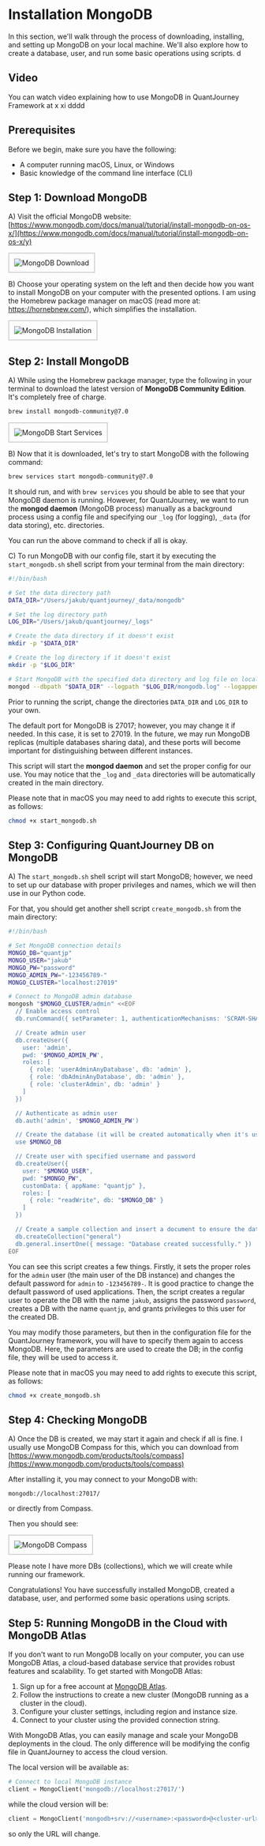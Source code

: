 # **Installation MongoDB**
In this section, we'll walk through the process of downloading, installing, and setting up MongoDB on your local machine. We'll also explore how to create a database, user, and run some basic operations using scripts.
d
## Video
You can watch video explaining how to use MongoDB in QuantJourney Framework at 
x  xi
dddd
## Prerequisites

Before we begin, make sure you have the following:

- A computer running macOS, Linux, or Windows
- Basic knowledge of the command line interface (CLI)

## **Step 1: Download MongoDB**

A) Visit the official MongoDB website: [https://www.mongodb.com/docs/manual/tutorial/install-mongodb-on-os-x/](https://www.mongodb.com/docs/manual/tutorial/install-mongodb-on-os-x/y)

<div style="border: 2px solid lightgrey; padding: 10px; display: inline-block;">
    <img src="/doc/mongodb_web_download.png" alt="MongoDB Download">
</div>

B) Choose your operating system on the left and then decide how you want to install MongoDB on your computer with the presented options. I am using the Homebrew package manager on macOS (read more at: https://hornebnew.com/), which simplifies the installation.

<div style="border: 2px solid lightgrey; padding: 10px; display: inline-block;">
    <img src="/doc/mongodb_web_installation.png" alt="MongoDB Installation">
</div>

## **Step 2: Install MongoDB**

A) While using the Homebrew package manager, type the following in your terminal to download the latest version of **MongoDB Community Edition**. It's completely free of charge.

```bash
brew install mongodb-community@7.0
```

<div style="border: 2px solid lightgrey; padding: 10px; display: inline-block;">
    <img src="/doc/mongodb_start_services.png" alt="MongoDB Start Services">
</div>

B) Now that it is downloaded, let's try to start MongoDB with the following command:

```bash
brew services start mongodb-community@7.0
```

It should run, and with `brew services` you should be able to see that your MongoDB daemon is running. However, for QuantJourney, we want to run the **mongod daemon** (MongoDB process) manually as a background process using a config file and specifying our `_log` (for logging), `_data` (for data storing), etc. directories.

You can run the above command to check if all is okay.

C) To run MongoDB with our config file, start it by executing the `start_mongodb.sh` shell script from your terminal from the main directory:

```bash
#!/bin/bash

# Set the data directory path
DATA_DIR="/Users/jakub/quantjourney/_data/mongodb"

# Set the log directory path
LOG_DIR="/Users/jakub/quantjourney/_logs"

# Create the data directory if it doesn't exist
mkdir -p "$DATA_DIR"

# Create the log directory if it doesn't exist
mkdir -p "$LOG_DIR"

# Start MongoDB with the specified data directory and log file on localhost port 27019
mongod --dbpath "$DATA_DIR" --logpath "$LOG_DIR/mongodb.log" --logappend --port 27019 --bind_ip localhost
```

Prior to running the script, change the directories `DATA_DIR` and `LOG_DIR` to your own.

The default port for MongoDB is 27017; however, you may change it if needed. In this case, it is set to 27019. In the future, we may run MongoDB replicas (multiple databases sharing data), and these ports will become important for distinguishing between different instances.

This script will start the **mongod daemon** and set the proper config for our use. You may notice that the `_log` and `_data` directories will be automatically created in the main directory.

Please note that in macOS you may need to add rights to execute this script, as follows:

```bash
chmod +x start_mongodb.sh
```

## **Step 3: Configuring QuantJourney DB on MongoDB**

A) The `start_mongodb.sh` shell script will start MongoDB; however, we need to set up our database with proper privileges and names, which we will then use in our Python code.

For that, you should get another shell script `create_mongodb.sh` from the main directory:

```bash
#!/bin/bash

# Set MongoDB connection details
MONGO_DB="quantjp"
MONGO_USER="jakub"
MONGO_PW="password"
MONGO_ADMIN_PW="-123456789-"
MONGO_CLUSTER="localhost:27019"

# Connect to MongoDB admin database
mongosh "$MONGO_CLUSTER/admin" <<EOF
  // Enable access control
  db.runCommand({ setParameter: 1, authenticationMechanisms: 'SCRAM-SHA-256' })

  // Create admin user
  db.createUser({
    user: 'admin',
    pwd: '$MONGO_ADMIN_PW',
    roles: [
      { role: 'userAdminAnyDatabase', db: 'admin' },
      { role: 'dbAdminAnyDatabase', db: 'admin' },
      { role: 'clusterAdmin', db: 'admin' }
    ]
  })

  // Authenticate as admin user
  db.auth('admin', '$MONGO_ADMIN_PW')

  // Create the database (it will be created automatically when it's used the first time)
  use $MONGO_DB

  // Create user with specified username and password
  db.createUser({
    user: "$MONGO_USER",
    pwd: "$MONGO_PW",
    customData: { appName: "quantjp" },
    roles: [
      { role: "readWrite", db: "$MONGO_DB" }
    ]
  })

  // Create a sample collection and insert a document to ensure the database is created
  db.createCollection("general")
  db.general.insertOne({ message: "Database created successfully." })
EOF
```

You can see this script creates a few things. Firstly, it sets the proper roles for the `admin` user (the main user of the DB instance) and changes the default password for `admin` to `-123456789-`. It is good practice to change the default password of used applications. Then, the script creates a regular user to operate the DB with the name `jakub`, assigns the password `password`, creates a DB with the name `quantjp`, and grants privileges to this user for the created DB.

You may modify those parameters, but then in the configuration file for the QuantJourney framework, you will have to specify them again to access MongoDB. Here, the parameters are used to create the DB; in the config file, they will be used to access it.

Please note that in macOS you may need to add rights to execute this script, as follows:

```bash
chmod +x create_mongodb.sh
```

## **Step 4: Checking MongoDB**

A) Once the DB is created, we may start it again and check if all is fine. I usually use MongoDB Compass for this, which you can download from [https://www.mongodb.com/products/tools/compass](https://www.mongodb.com/products/tools/compass)

After installing it, you may connect to your MongoDB with:

```
mongodb://localhost:27017/
```

or directly from Compass.

Then you should see:

<div style="border: 2px solid lightgrey; padding: 10px; display: inline-block;">
    <img src="/doc/mongodb_compass_installation.png" alt="MongoDB Compass">
</div>

Please note I have more DBs (collections), which we will create while running our framework.

Congratulations! You have successfully installed MongoDB, created a database, user, and performed some basic operations using scripts.

## **Step 5: Running MongoDB in the Cloud with MongoDB Atlas**

If you don't want to run MongoDB locally on your computer, you can use MongoDB Atlas, a cloud-based database service that provides robust features and scalability. To get started with MongoDB Atlas:

1. Sign up for a free account at [MongoDB Atlas](https://www.mongodb.com/cloud/atlas).
2. Follow the instructions to create a new cluster (MongoDB running as a cluster in the cloud).
3. Configure your cluster settings, including region and instance size.
4. Connect to your cluster using the provided connection string.

With MongoDB Atlas, you can easily manage and scale your MongoDB deployments in the cloud. The only difference will be modifying the config file in QuantJourney to access the cloud version.

The local version will be available as:

```python
# Connect to local MongoDB instance
client = MongoClient('mongodb://localhost:27017/')
```

while the cloud version will be:

```python
client = MongoClient('mongodb+srv://<username>:<password>@<cluster-url>/test?retryWrites=true&w=majority')
```

so only the URL will change.
